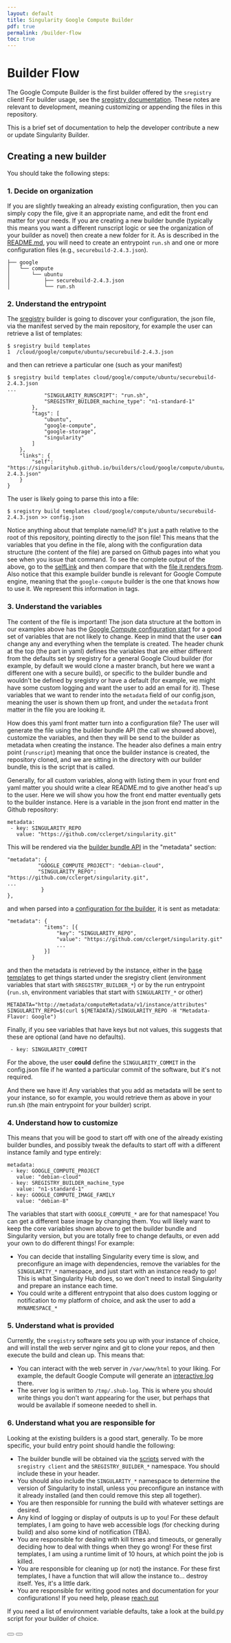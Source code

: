 ```yaml
---
layout: default
title: Singularity Google Compute Builder
pdf: true
permalink: /builder-flow
toc: true
---
```


# Builder Flow

The Google Compute Builder is the first builder offered by the `sregistry` client! For builder usage, see the 
[sregistry documentation](https://singularityhub.github.io/sregistry-cli/client-google-compute). These notes are relevant to development, meaning customizing or appending the files
in this repository.

This is a brief set of documentation to help the developer contribute a new
or update Singularity Builder. 

## Creating a new builder
You should take the following steps:

### 1. Decide on organization
If you are slightly tweaking an already existing configuration, then you can
simply copy the file, give it an appropriate name, and edit the front end
matter for your needs. If you are creating a new builder bundle (typically this
means you want a different runscript logic or see the organization of your
builder as novel) then create a new folder for it.  As is described in the
[README.md](../README.md), you will need to create an entrypoint `run.sh` and
one or more configuration files (e.g., `securebuild-2.4.3.json`).

```
├── google
│   └── compute
│       └── ubuntu
│           ├── securebuild-2.4.3.json
│           └── run.sh
```

### 2. Understand the entrypoint
The [sregistry](https://singularityhub.github.io/sregistry-cli/client-google-compute) builder
is going to discover your configuration, the json file, via the manifest served by
the main repository, for example the user can retrieve a list of templates:

```
$ sregistry build templates
1  /cloud/google/compute/ubuntu/securebuild-2.4.3.json
```

and then can retrieve a particular one (such as your manifest)

```
$ sregistry build templates cloud/google/compute/ubuntu/securebuild-2.4.3.json
...
            "SINGULARITY_RUNSCRIPT": "run.sh",
            "SREGISTRY_BUILDER_machine_type": "n1-standard-1"
        },
        "tags": [
            "ubuntu",
            "google-compute",
            "google-storage",
            "singularity"
        ]
    },
    "links": {
        "self": "https://singularityhub.github.io/builders/cloud/google/compute/ubuntu/securebuild-2.4.3.json"
    }
}
```

The user is likely going to parse this into a file:

```
$ sregistry build templates cloud/google/compute/ubuntu/securebuild-2.4.3.json >> config.json
```
Notice anything about that template name/id? It's just a path relative to the root
of this repository, pointing directly to the json file! This means that the variables that you define
in the file, along with the configuration data structure (the content of the file) are parsed on Github pages 
into what you see when you issue that command. To see the complete output of the above,
go to the [selfLink](https://singularityhub.github.io/builders/cloud/google/compute/ubuntu/securebuild-2.4.3.json) 
and then compare that with the [file it renders from](https://github.com/singularityhub/builders/blob/master/_cloud/google/compute/ubuntu/securebuild-2.4.3.json).  Also notice that this example builder bundle is relevant for Google Compute engine, meaning that the `google-compute` builder is the one that knows how to use it. We represent this information in tags.

### 3. Understand the variables
The content of the file is important! The json data structure at the bottom in our examples above has the [Google Compute configuration start](https://cloud.google.com/compute/docs/tutorials/python-guide#adding-an-instance) for a good set of variables that are not likely to change. Keep in mind that the user
**can** change any and everything when the template is created. The header chunk at the top (the part in yaml) defines the variables that are either different from the defaults set by sregistry for a general Google Cloud builder (for example, by default we would clone a master branch, but here we want a different one with a secure build), or specific to the builder bundle and wouldn't be defined by sregistry or have a default (for example, we might have some custom logging and want the user to add an email for it). These variables that we want to render into the `metadata` field of our config.json, meaning the user is shown them up front, and under the `metadata` front matter in the file you are looking it.

How does this yaml front matter turn into a configuration file? The user will generate the file
using the builder bundle API (the call we showed above), customize the variables, and then they will be send to the
builder as metadata when creating the instance. The header also defines a main 
entry point (`runscript`) meaning that once the builder instance is created, the repository cloned, and we are sitting in
the directory with our builder bundle, this is the script that is called.

Generally, for all custom variables, along with listing them in your front end yaml matter you should write a clear README.md to give another head's up to the user. Here we will show you how the front end matter eventually gets to the builder instance. Here is a variable in the json front end matter in the Github repository:

```
metadata:
 - key: SINGULARITY_REPO
   value: "https://github.com/cclerget/singularity.git"
```

This will be rendered via the [builder bundle API](https://singularityhub.github.io/builders/cloud/google/compute/ubuntu/securebuild-2.4.3.json) in the "metadata" section:

```
"metadata": { 
          "GOOGLE_COMPUTE_PROJECT": "debian-cloud",
          "SINGULARITY_REPO": "https://github.com/cclerget/singularity.git",
...
           }
},
```

and when parsed into a [configuration for the builder](https://cloud.google.com/compute/docs/tutorials/python-guide#adding-an-instance), it is sent as metadata:

```
"metadata": {
            "items": [{
                "key": "SINGULARITY_REPO",
                "value": "https://github.com/cclerget/singularity.git"
                ...
            }]
        }
```

and then the metadata is retrieved by the instance, either in the [base templates](https://github.com/singularityhub/sregistry-cli/tree/master/sregistry/templates) to get things 
started under the sregistry client (environment variables that start with `SREGISTRY_BUILDER_*`) or 
by the run entrypoint (`run.sh`, environment variables that start with `SINGULARITY_*` or other)  

```
METADATA="http://metadata/computeMetadata/v1/instance/attributes"
SINGULARITY_REPO=$(curl ${METADATA}/SINGULARITY_REPO -H "Metadata-Flavor: Google")
```

Finally, if you see variables that have keys but not values, this suggests that these are optional (and
have no defaults).

```
 - key: SINGULARITY_COMMIT
```

For the above, the user **could** define the `SINGULARITY_COMMIT` in the config.json file
if he wanted a particular commit of the software, but it's not required.

And there we have it! Any variables that you add as metadata will be sent to your instance, so for 
example, you would retrieve them as above in your run.sh (the main entrypoint for your builder) script.

### 4. Understand how to customize
This means that you will be good to start off with one of the already 
existing builder bundles, and possibly tweak the defaults to start off with a different instance
family and type entirely:

```
metadata:
 - key: GOOGLE_COMPUTE_PROJECT
   value: "debian-cloud"
 - key: SREGISTRY_BUILDER_machine_type
   value: "n1-standard-1"
 - key: GOOGLE_COMPUTE_IMAGE_FAMILY
   value: "debian-8"
```

The variables that start with `GOOGLE_COMPUTE_*` are for that namespace! You can get
a different base image by changing them. You will likely want to keep the core variables 
shown above to get the builder bundle and Singularity version, but you are totally free to
change defaults, or even add your own to do different things! For example:

 - You can decide that installing Singularity every time is slow, and preconfigure an image with dependencies, remove the variables for the `SINGULARITY_*` namespace, and just start with an instance ready to go! This is what Singularity Hub does, so we don't need to install Singularity and prepare an instance each time.
 - You could write a different entrypoint that also does custom logging or notification to my platform of choice, and ask the user to add a `MYNAMESPACE_*`

### 5. Understand what is provided
Currently, the `sregistry` software sets you up with your instance of choice, and will install the web server nginx and git to clone your repos, and then execute the build and clean up. This means that:

 - You can interact with the web server in `/var/www/html` to your liking. For example, the default Google Compute will generate an [interactive log](https://vsoch.github.io/sherlock_vep/) there.
 - The server log is written to `/tmp/.shub-log`. This is where you should write things you don't want appearing for the user, but perhaps that would be available if someone needed to shell in.

### 6. Understand what you are responsible for
Looking at the existing builders is a good start, generally. To be more specific, your build entry point should handle the following:

 - The builder bundle will be obtained via the [scripts](https://github.com/singularityhub/sregistry-cli/tree/master/sregistry/templates) served with the `sregistry client` and the `SREGISTRY_BUILDER_*` namespace. You should include these in your header.
 - You should also include the `SINGULARITY_*` namespace to determine the version of Singularity to install, unless you preconfigure an instance with it already installed (and then could remove this step all together). 
 - You are then responsible for running the build with whatever settings are desired.
 - Any kind of logging or display of outputs is up to you! For these default templates, I am going to have web accessible logs (for checking during build) and also some kind of notification (TBA).
 - You are responsible for dealing with kill times and timeouts, or generally deciding how to deal with things when they go wrong! For these first templates, I am using a runtime limit of 10 hours, at which point the job is killed.
 - You are responsible for cleaning up (or not) the instance. For these first templates, I have a function that will allow the instance to... destroy itself. Yes, it's a little dark.
 - You are responsible for writing good notes and documentation for your configurations! If you need help, please [reach out](https://www.github.com/singularityhub/builders/issues)

If you need a list of environment variable defaults, take a look at the build.py script for your builder of choice.


<div>
    <a href="/builders"><button class="previous-button btn btn-primary"><i class="fa fa-chevron-left"></i> </button></a>
    <a href="/builders"><button class="next-button btn btn-primary"><i class="fa fa-chevron-right"></i> </button></a>
</div><br>
